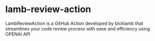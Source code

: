 # lamb-review-action
LambReviewAction is a GitHub Action developed by blcklamb that streamlines your code review process with ease and efficiency using OPENAI API
